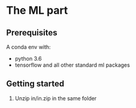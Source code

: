 # The ML part

## Prerequisites
A conda env with:
- python 3.6
- tensorflow and all other standard ml packages

## Getting started
1. Unzip in/in.zip in the same folder
